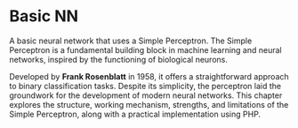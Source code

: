 # Basic NN

A basic neural network that uses a Simple Perceptron. The Simple Perceptron is a fundamental building block in machine learning and neural networks, inspired by the functioning of biological neurons.&#x20;

Developed by **Frank Rosenblatt** in 1958, it offers a straightforward approach to binary classification tasks. Despite its simplicity, the perceptron laid the groundwork for the development of modern neural networks. This chapter explores the structure, working mechanism, strengths, and limitations of the Simple Perceptron, along with a practical implementation using PHP.
